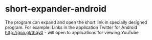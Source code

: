 # short-expander-android
The program can expand and open the short link in specially designed program. 
For example: Links in the application Twitter for Android http://goo.gl/thqy0 - will open to applications for viewing YouTube
